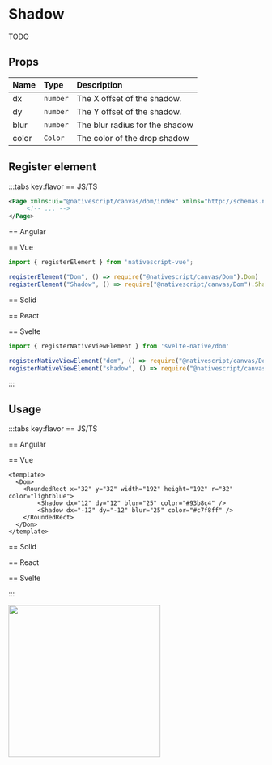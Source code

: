 # Shadow

TODO


## Props

| Name  | Type     | Description                    |
| :---- | :------- | :----------------------------- |
| dx    | `number` | The X offset of the shadow.    |
| dy    | `number` | The Y offset of the shadow.    |
| blur  | `number` | The blur radius for the shadow |
| color | `Color`  | The color of the drop shadow   |



## Register element
:::tabs key:flavor
== JS/TS

```xml
<Page xmlns:ui="@nativescript/canvas/dom/index" xmlns="http://schemas.nativescript.org/tns.xsd">
     <!-- ... -->
</Page>
```

== Angular


== Vue

```ts
import { registerElement } from 'nativescript-vue';

registerElement("Dom", () => require("@nativescript/canvas/Dom").Dom)
registerElement("Shadow", () => require("@nativescript/canvas/Dom").Shadow)
```

== Solid


== React


== Svelte

```ts
import { registerNativeViewElement } from 'svelte-native/dom'

registerNativeViewElement("dom", () => require("@nativescript/canvas/Dom").Dom)
registerNativeViewElement("shadow", () => require("@nativescript/canvas/Dom").Shadow)
```

:::

## Usage

:::tabs key:flavor
== JS/TS



== Angular


== Vue

```vue
<template>
  <Dom>
    <RoundedRect x="32" y="32" width="192" height="192" r="32" color="lightblue">
        <Shadow dx="12" dy="12" blur="25" color="#93b8c4" />
        <Shadow dx="-12" dy="-12" blur="25" color="#c7f8ff" />
    </RoundedRect>
  </Dom>
</template>
```

== Solid


== React


== Svelte


:::

<img height="300px" width="300px" style="margin-bottom: 12px;" src="/img/shadow.webp"/>

